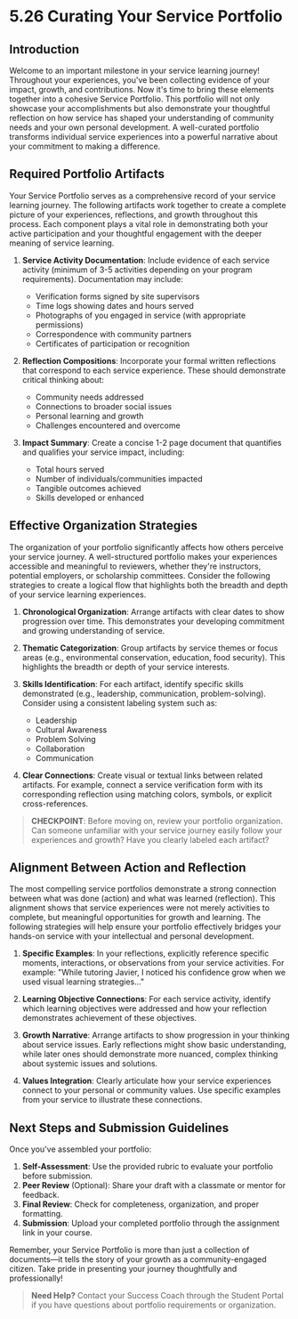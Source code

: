 # 5.26  Curating Your Service Portfolio

## Introduction

Welcome to an important milestone in your service learning journey! Throughout your experiences, you've been collecting evidence of your impact, growth, and contributions. Now it's time to bring these elements together into a cohesive Service Portfolio. This portfolio will not only showcase your accomplishments but also demonstrate your thoughtful reflection on how service has shaped your understanding of community needs and your own personal development. A well-curated portfolio transforms individual service experiences into a powerful narrative about your commitment to making a difference.

## Required Portfolio Artifacts

Your Service Portfolio serves as a comprehensive record of your service learning journey. The following artifacts work together to create a complete picture of your experiences, reflections, and growth throughout this process. Each component plays a vital role in demonstrating both your active participation and your thoughtful engagement with the deeper meaning of service learning.

1. **Service Activity Documentation**: Include evidence of each service activity (minimum of 3-5 activities depending on your program requirements). Documentation may include:
   - Verification forms signed by site supervisors
   - Time logs showing dates and hours served
   - Photographs of you engaged in service (with appropriate permissions)
   - Correspondence with community partners
   - Certificates of participation or recognition

2. **Reflection Compositions**: Incorporate your formal written reflections that correspond to each service experience. These should demonstrate critical thinking about:
   - Community needs addressed
   - Connections to broader social issues
   - Personal learning and growth
   - Challenges encountered and overcome

3. **Impact Summary**: Create a concise 1-2 page document that quantifies and qualifies your service impact, including:
   - Total hours served
   - Number of individuals/communities impacted
   - Tangible outcomes achieved
   - Skills developed or enhanced

## Effective Organization Strategies

The organization of your portfolio significantly affects how others perceive your service journey. A well-structured portfolio makes your experiences accessible and meaningful to reviewers, whether they're instructors, potential employers, or scholarship committees. Consider the following strategies to create a logical flow that highlights both the breadth and depth of your service learning experiences.

1. **Chronological Organization**: Arrange artifacts with clear dates to show progression over time. This demonstrates your developing commitment and growing understanding of service.

2. **Thematic Categorization**: Group artifacts by service themes or focus areas (e.g., environmental conservation, education, food security). This highlights the breadth or depth of your service interests.

3. **Skills Identification**: For each artifact, identify specific skills demonstrated (e.g., leadership, communication, problem-solving). Consider using a consistent labeling system such as:
   - Leadership
   - Cultural Awareness
   - Problem Solving
   - Collaboration
   - Communication

4. **Clear Connections**: Create visual or textual links between related artifacts. For example, connect a service verification form with its corresponding reflection using matching colors, symbols, or explicit cross-references.

> **CHECKPOINT**: Before moving on, review your portfolio organization. Can someone unfamiliar with your service journey easily follow your experiences and growth? Have you clearly labeled each artifact?

## Alignment Between Action and Reflection

The most compelling service portfolios demonstrate a strong connection between what was done (action) and what was learned (reflection). This alignment shows that service experiences were not merely activities to complete, but meaningful opportunities for growth and learning. The following strategies will help ensure your portfolio effectively bridges your hands-on service with your intellectual and personal development.

1. **Specific Examples**: In your reflections, explicitly reference specific moments, interactions, or observations from your service activities. For example: "While tutoring Javier, I noticed his confidence grow when we used visual learning strategies..."

2. **Learning Objective Connections**: For each service activity, identify which learning objectives were addressed and how your reflection demonstrates achievement of these objectives.

3. **Growth Narrative**: Arrange artifacts to show progression in your thinking about service issues. Early reflections might show basic understanding, while later ones should demonstrate more nuanced, complex thinking about systemic issues and solutions.

4. **Values Integration**: Clearly articulate how your service experiences connect to your personal or community values. Use specific examples from your service to illustrate these connections.

## Next Steps and Submission Guidelines

Once you've assembled your portfolio:

1. **Self-Assessment**: Use the provided rubric to evaluate your portfolio before submission.
2. **Peer Review** (Optional): Share your draft with a classmate or mentor for feedback.
3. **Final Review**: Check for completeness, organization, and proper formatting.
4. **Submission**: Upload your completed portfolio through the assignment link in your course.

Remember, your Service Portfolio is more than just a collection of documents—it tells the story of your growth as a community-engaged citizen. Take pride in presenting your journey thoughtfully and professionally!

> **Need Help?** Contact your Success Coach through the Student Portal if you have questions about portfolio requirements or organization.